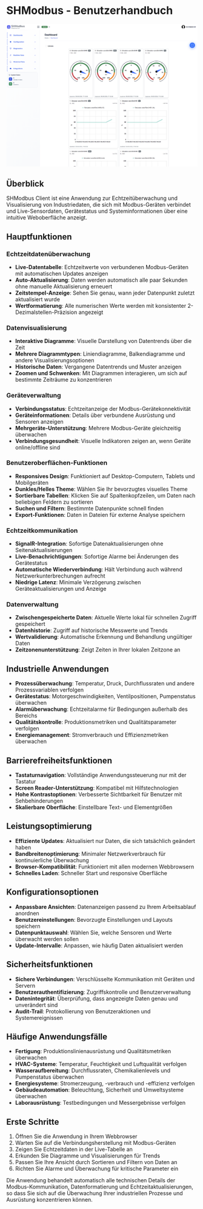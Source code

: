 # SHModbus - Benutzerhandbuch

![SHModbus Anwendung](../shared-images/shmodbus-app.png)

## Überblick

SHModbus Client ist eine Anwendung zur Echtzeitüberwachung und Visualisierung von Industriedaten, die sich mit Modbus-Geräten verbindet und Live-Sensordaten, Gerätestatus und Systeminformationen über eine intuitive Weboberfläche anzeigt.

## Hauptfunktionen

### Echtzeitdatenüberwachung
- **Live-Datentabelle**: Echtzeitwerte von verbundenen Modbus-Geräten mit automatischen Updates anzeigen
- **Auto-Aktualisierung**: Daten werden automatisch alle paar Sekunden ohne manuelle Aktualisierung erneuert
- **Zeitstempel-Anzeige**: Sehen Sie genau, wann jeder Datenpunkt zuletzt aktualisiert wurde
- **Wertformatierung**: Alle numerischen Werte werden mit konsistenter 2-Dezimalstellen-Präzision angezeigt

### Datenvisualisierung
- **Interaktive Diagramme**: Visuelle Darstellung von Datentrends über die Zeit
- **Mehrere Diagrammtypen**: Liniendiagramme, Balkendiagramme und andere Visualisierungsoptionen
- **Historische Daten**: Vergangene Datentrends und Muster anzeigen
- **Zoomen und Schwenken**: Mit Diagrammen interagieren, um sich auf bestimmte Zeiträume zu konzentrieren

### Geräteverwaltung
- **Verbindungsstatus**: Echtzeitanzeige der Modbus-Gerätekonnektivität
- **Geräteinformationen**: Details über verbundene Ausrüstung und Sensoren anzeigen
- **Mehrgeräte-Unterstützung**: Mehrere Modbus-Geräte gleichzeitig überwachen
- **Verbindungsgesundheit**: Visuelle Indikatoren zeigen an, wenn Geräte online/offline sind

### Benutzeroberflächen-Funktionen
- **Responsives Design**: Funktioniert auf Desktop-Computern, Tablets und Mobilgeräten
- **Dunkles/Helles Theme**: Wählen Sie Ihr bevorzugtes visuelles Theme
- **Sortierbare Tabellen**: Klicken Sie auf Spaltenkopfzeilen, um Daten nach beliebigen Feldern zu sortieren
- **Suchen und Filtern**: Bestimmte Datenpunkte schnell finden
- **Export-Funktionen**: Daten in Dateien für externe Analyse speichern

### Echtzeitkommunikation
- **SignalR-Integration**: Sofortige Datenaktualisierungen ohne Seitenaktualisierungen
- **Live-Benachrichtigungen**: Sofortige Alarme bei Änderungen des Gerätestatus
- **Automatische Wiederverbindung**: Hält Verbindung auch während Netzwerkunterbrechungen aufrecht
- **Niedrige Latenz**: Minimale Verzögerung zwischen Geräteaktualisierungen und Anzeige

### Datenverwaltung
- **Zwischengespeicherte Daten**: Aktuelle Werte lokal für schnellen Zugriff gespeichert
- **Datenhistorie**: Zugriff auf historische Messwerte und Trends
- **Wertvalidierung**: Automatische Erkennung und Behandlung ungültiger Daten
- **Zeitzonenunterstützung**: Zeigt Zeiten in Ihrer lokalen Zeitzone an

## Industrielle Anwendungen

- **Prozessüberwachung**: Temperatur, Druck, Durchflussraten und andere Prozessvariablen verfolgen
- **Gerätestatus**: Motorgeschwindigkeiten, Ventilpositionen, Pumpenstatus überwachen
- **Alarmüberwachung**: Echtzeitalarme für Bedingungen außerhalb des Bereichs
- **Qualitätskontrolle**: Produktionsmetriken und Qualitätsparameter verfolgen
- **Energiemanagement**: Stromverbrauch und Effizienzmetriken überwachen

## Barrierefreiheitsfunktionen

- **Tastaturnavigation**: Vollständige Anwendungssteuerung nur mit der Tastatur
- **Screen Reader-Unterstützung**: Kompatibel mit Hilfstechnologien
- **Hohe Kontrastoptionen**: Verbesserte Sichtbarkeit für Benutzer mit Sehbehinderungen
- **Skalierbare Oberfläche**: Einstellbare Text- und Elementgrößen

## Leistungsoptimierung

- **Effiziente Updates**: Aktualisiert nur Daten, die sich tatsächlich geändert haben
- **Bandbreitenoptimierung**: Minimaler Netzwerkverbrauch für kontinuierliche Überwachung
- **Browser-Kompatibilität**: Funktioniert mit allen modernen Webbrowsern
- **Schnelles Laden**: Schneller Start und responsive Oberfläche

## Konfigurationsoptionen

- **Anpassbare Ansichten**: Datenanzeigen passend zu Ihrem Arbeitsablauf anordnen
- **Benutzereinstellungen**: Bevorzugte Einstellungen und Layouts speichern
- **Datenpunktauswahl**: Wählen Sie, welche Sensoren und Werte überwacht werden sollen
- **Update-Intervalle**: Anpassen, wie häufig Daten aktualisiert werden

## Sicherheitsfunktionen

- **Sichere Verbindungen**: Verschlüsselte Kommunikation mit Geräten und Servern
- **Benutzerauthentifizierung**: Zugriffskontrolle und Benutzerverwaltung
- **Datenintegrität**: Überprüfung, dass angezeigte Daten genau und unverändert sind
- **Audit-Trail**: Protokollierung von Benutzeraktionen und Systemereignissen

## Häufige Anwendungsfälle

- **Fertigung**: Produktionslinienausrüstung und Qualitätsmetriken überwachen
- **HVAC-Systeme**: Temperatur, Feuchtigkeit und Luftqualität verfolgen
- **Wasseraufbereitung**: Durchflussraten, Chemikalienlevels und Pumpenstatus überwachen
- **Energiesysteme**: Stromerzeugung, -verbrauch und -effizienz verfolgen
- **Gebäudeautomation**: Beleuchtung, Sicherheit und Umweltsysteme überwachen
- **Laborausrüstung**: Testbedingungen und Messergebnisse verfolgen

## Erste Schritte

1. Öffnen Sie die Anwendung in Ihrem Webbrowser
2. Warten Sie auf die Verbindungsherstellung mit Modbus-Geräten
3. Zeigen Sie Echtzeitdaten in der Live-Tabelle an
4. Erkunden Sie Diagramme und Visualisierungen für Trends
5. Passen Sie Ihre Ansicht durch Sortieren und Filtern von Daten an
6. Richten Sie Alarme und Überwachung für kritische Parameter ein

Die Anwendung behandelt automatisch alle technischen Details der Modbus-Kommunikation, Datenformatierung und Echtzeitaktualisierungen, so dass Sie sich auf die Überwachung Ihrer industriellen Prozesse und Ausrüstung konzentrieren können.